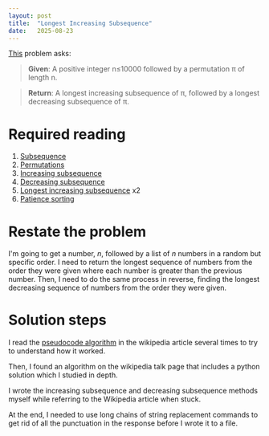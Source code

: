 ```yaml
---
layout: post
title:  "Longest Increasing Subsequence"
date:   2025-08-23
---
```


[This](https://rosalind.info/problems/lgis) problem asks:

> **Given**: A positive integer n≤10000 followed by a permutation π of length n.

> **Return**: A longest increasing subsequence of π, followed by a longest decreasing subsequence of π.

<!--break-->

# Required reading
1. [Subsequence](https://rosalind.info/glossary/permutation-subsequence/)
2. [Permutations](https://en.wikipedia.org/wiki/Permutation)
3. [Increasing subsequence](https://rosalind.info/glossary/increasing-permutation-subsequence/)
4. [Decreasing subsequence](https://rosalind.info/glossary/decreasing-permutation-subsequence/)
5. [Longest increasing subsequence](https://en.wikipedia.org/wiki/Longest_increasing_subsequence) x2
6. [Patience sorting](https://en.wikipedia.org/wiki/Patience_sorting)

# Restate the problem
I'm going to get a number, _n_, followed by a list of _n_ numbers in a random but specific order. I need to return the longest sequence of numbers from the order they were given where each number is greater than the previous number.
Then, I need to do the same process in reverse, finding the longest decreasing sequence of numbers from the order they were given.

# Solution steps
I read the [pseudocode algorithm](https://en.wikipedia.org/wiki/Longest_increasing_subsequence#Efficient_algorithms) in the wikipedia article several times to try to understand how it worked.

Then, I found an algorithm on the wikipedia talk page that includes a python solution which I studied in depth.

I wrote the increasing subsequence and decreasing subsequence methods myself while referring to the Wikipedia article when stuck.

At the end, I needed to use long chains of string replacement commands to get rid of all the punctuation in the response before I wrote it to a file.

